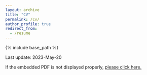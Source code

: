 ```yaml
---
layout: archive
title: "CV"
permalink: /cv/
author_profile: true
redirect_from:
  - /resume
---
```


<style type="text/css">
#pdfContainer  textarea {
    padding-top : 20px;
    margin-bottom : 10px;
    width : 600px;
}
</style>

{% include base_path %}

Last update: 2023-May-20

If the embedded PDF is not displayed properly, <a href="http://danielsarj.github.io/files/DanielAraujo_CV_latest.pdf">please click here.</a>

<object data="http://danielsarj.github.io/files/DanielAraujo_CV_latest.pdf" width="400" height="400" type='application/pdf'></object>

